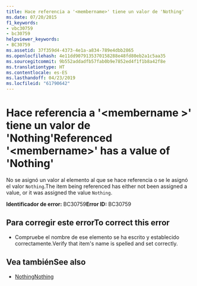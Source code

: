 ```yaml
---
title: Hace referencia a '<membername>' tiene un valor de 'Nothing'
ms.date: 07/20/2015
f1_keywords:
- vbc30759
- bc30759
helpviewer_keywords:
- BC30759
ms.assetid: 37f359d4-4373-4e1a-a834-789e4dbb2865
ms.openlocfilehash: 4e11dd9079135370158288e48fd80eb2a1c5aa35
ms.sourcegitcommit: 9b552addadfb57fab0b9e7852ed4f1f1b8a42f8e
ms.translationtype: HT
ms.contentlocale: es-ES
ms.lasthandoff: 04/23/2019
ms.locfileid: "61790642"
---
```

# <a name="referenced-membername-has-a-value-of-nothing"></a><span data-ttu-id="7edac-102">Hace referencia a '\<membername >' tiene un valor de 'Nothing'</span><span class="sxs-lookup"><span data-stu-id="7edac-102">Referenced '\<membername>' has a value of 'Nothing'</span></span>
<span data-ttu-id="7edac-103">No se asignó un valor al elemento al que se hace referencia o se le asignó el valor `Nothing`.</span><span class="sxs-lookup"><span data-stu-id="7edac-103">The item being referenced has either not been assigned a value, or it was assigned the value `Nothing`.</span></span>  
  
 <span data-ttu-id="7edac-104">**Identificador de error:** BC30759</span><span class="sxs-lookup"><span data-stu-id="7edac-104">**Error ID:** BC30759</span></span>  
  
## <a name="to-correct-this-error"></a><span data-ttu-id="7edac-105">Para corregir este error</span><span class="sxs-lookup"><span data-stu-id="7edac-105">To correct this error</span></span>  
  
- <span data-ttu-id="7edac-106">Compruebe el nombre de ese elemento se ha escrito y establecido correctamente.</span><span class="sxs-lookup"><span data-stu-id="7edac-106">Verify that item's name is spelled and set correctly.</span></span>  
  
## <a name="see-also"></a><span data-ttu-id="7edac-107">Vea también</span><span class="sxs-lookup"><span data-stu-id="7edac-107">See also</span></span>

- [<span data-ttu-id="7edac-108">Nothing</span><span class="sxs-lookup"><span data-stu-id="7edac-108">Nothing</span></span>](../../visual-basic/language-reference/nothing.md)
